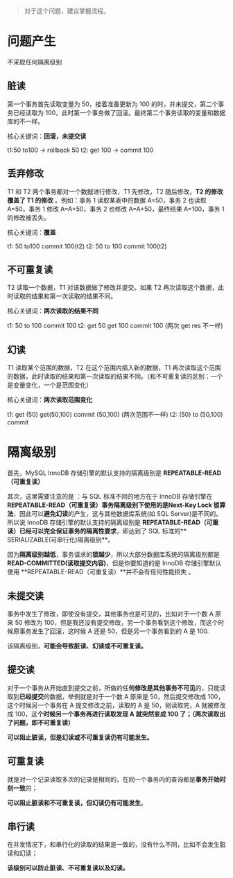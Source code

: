 > 对于这个问题，建议掌握流程。

# 问题产生

不采取任何隔离级别

## 脏读

第一个事务首先读取变量为 50，接着准备更新为 100 的时，并未提交，第二个事务已经读取为 100，此时第一个事务做了回滚。最终第二个事务读取的变量和数据库的不一样。​

核心关键词：**回滚，未提交读**​

t1:50 to100 -> rollback 50
t2: get 100 -> commit 100

## 丢弃修改

T1 和 T2 两个事务都对一个数据进行修改，T1 先修改，T2 随后修改，**T2 的修改覆盖了 T1 的修改** 。例如：事务 1 读取某表中的数据 A=50，事务 2 也读取 A=50，事务 1 修改 A=A+50，事务 2 也修改 A=A+50，最终结果 A=100，事务 1 的修改被丢失。
​

核心关键词：**覆盖**

t1: 50 to100 commit 100(t2)
t2: 50 to 100 commit 100(t2)

## 不可重复读

T2 读取一个数据，T1 对该数据做了修改并提交。如果 T2 再次读取这个数据，此时读取的结果和第一次读取的结果不同。

核心关键词：**两次读取的结果不同**

t1: 50 to 100 commit 100
t2: get 50 get 100 commit 100 (两次 get res 不一样)

## 幻读

T1 读取某个范围的数据，T2 在这个范围内插入新的数据，T1 再次读取这个范围的数据，此时读取的结果和第一次读取的结果不同。（和不可重复读的区别：一个是变量变化，一个是范围变化）

核心关键词：**两次读取范围变化**

t1: get (50) get(50,100) commit (50,100) (两次范围不一样)
t2: (50) to (50,100) commit

# 隔离级别

首先，MySQL InnoDB 存储引擎的默认支持的隔离级别是 **REPEATABLE-READ（可重复读）**

其次，这里需要注意的是 ：与 SQL 标准不同的地方在于 InnoDB 存储引擎在 **REPEATABLE-READ（可重复读）**事务隔离级别下使用的是**Next-Key Lock 锁算法**，因此可以**避免幻读**的产生，这与其他数据库系统(如 SQL Server)是不同的。所以说 InnoDB 存储引擎的默认支持的隔离级别是 **REPEATABLE-READ（可重读）**已经可以完全保证**事务的隔离性要求**，即达到了 SQL 标准的** SERIALIZABLE(可串行化)隔离级别**。
​

因为**隔离级别越低**，事务请求的**锁越少**，所以大部分数据库系统的隔离级别都是 **READ-COMMITTED(读取提交内容)**，但是你要知道的是 InnoDB 存储引擎默认使用 **REPEATABLE-READ（可重复读）**并不会有任何性能损失 。

## 未提交读

事务中发生了修改，即使没有提交，其他事务也是可见的，比如对于一个数 A 原来 50 修改为 100，但是我还没有提交修改，另一个事务看到这个修改，而这个时候原事务发生了回滚，这时候 A 还是 50，但是另一个事务看到的 A 是 100.
​

该隔离级别，**可能会导致脏读、幻读或不可重复读。**

## 提交读

对于一个事务从开始直到提交之前，所做的任**何修改是其他事务不可见**的，只能读取到**已经提交**的数据，举例就是对于一个数 A 原来是 50，然后提交修改成 100，这个时候另一个事务在 A 提交修改之前，读取的 A 是 50，刚读取完，A 就被修改成 100，这**个时候另一个事务再进行读取发现 A 就突然变成 100 了；（两次读取出了问题，即不可重复读）**

**可以阻止脏读，但是幻读或不可重复读仍有可能发生。**

## 可重复读

就是对一个记录读取多次的记录是相同的，在同一个事务内的查询都是**事务开始时刻一致**的；

**可以阻止脏读和不可重复读，但幻读仍有可能发生**。

## 串行读

在并发情况下，和串行化的读取的结果是一致的，没有什么不同，比如不会发生脏读和幻读；

**该级别可以防止脏读、不可重复读以及幻读。**
